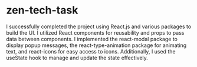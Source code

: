 # zen-tech-task

I successfully completed the project using React.js and various packages to build the UI. I utilized React components for reusability and props to pass data between components. I implemented the react-modal package to display popup messages, the react-type-animation package for animating text, and react-icons for easy access to icons. Additionally, I used the useState hook to manage and update the state effectively.
